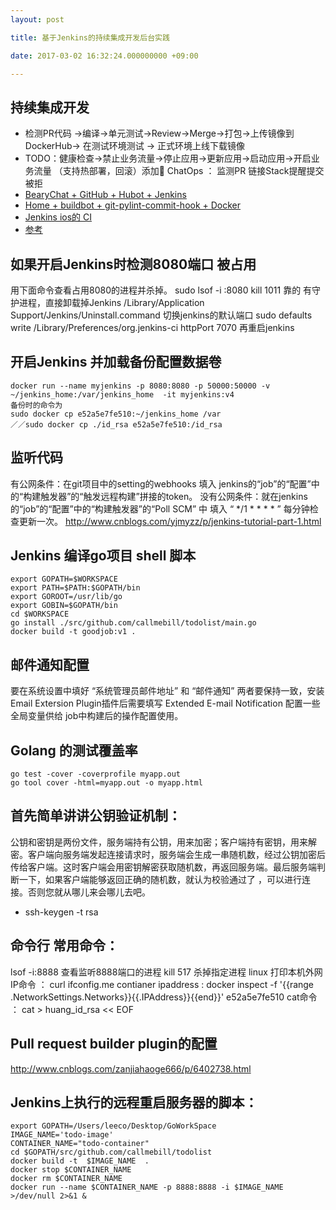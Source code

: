 ```yaml
---
layout: post

title: 基于Jenkins的持续集成开发后台实践

date: 2017-03-02 16:32:24.000000000 +09:00

---
```


## 持续集成开发

+ 检测PR代码 ->编译->单元测试->Review->Merge->打包->上传镜像到DockerHub-> 在测试环境测试 -> 正式环境上线下载镜像
+ TODO：健康检查->禁止业务流量->停止应用->更新应用->启动应用->开启业务流量 （支持热部署，回滚）添加🤖️ ChatOps ： 监测PR 链接Stack提醒提交被拒
+ [BearyChat + GitHub + Hubot + Jenkins](https://blog.shonenada.com/post/chatops/)
+ [Home + buildbot + git-pylint-commit-hook + Docker](https://www.linuxzen.com/python-github-si-you-xiang-mu-tong-guo-buildbot-jin-xing-review.html)
+ [Jenkins ios的 CI](http://duchengjiu.iteye.com/blog/2169857)
+ [参考](https://www.jerrylou.me/docker/deploy-auto-platform-20161109.html)

## 如果开启Jenkins时检测8080端口 被占用

用下面命令查看占用8080的进程并杀掉。
sudo lsof -i :8080
kill 1011
靠的 有守护进程，直接卸载掉Jenkins
/Library/Application Support/Jenkins/Uninstall.command
切换jenkins的默认端口
sudo defaults write /Library/Preferences/org.jenkins-ci httpPort 7070
再重启jenkins

## 开启Jenkins 并加载备份配置数据卷

```
docker run --name myjenkins -p 8080:8080 -p 50000:50000 -v ~/jenkins_home:/var/jenkins_home  -it myjenkins:v4
备份时的命令为
sudo docker cp e52a5e7fe510:~/jenkins_home /var
／／sudo docker cp ./id_rsa e52a5e7fe510:/id_rsa
```

## 监听代码

有公网条件：在git项目中的setting的webhooks 填入 jenkins的“job”的“配置”中的“构建触发器”的“触发远程构建”拼接的token。
没有公网条件：就在jenkins 的“job”的“配置”中的“构建触发器”的“Poll SCM” 中 填入 “ */1 * * * * ” 每分钟检查更新一次。
http://www.cnblogs.com/yjmyzz/p/jenkins-tutorial-part-1.html


## Jenkins 编译go项目 shell 脚本

```
export GOPATH=$WORKSPACE
export PATH=$PATH:$GOPATH/bin
export GOROOT=/usr/lib/go
export GOBIN=$GOPATH/bin
cd $WORKSPACE
go install ./src/github.com/callmebill/todolist/main.go
docker build -t goodjob:v1 .
```

## 邮件通知配置

要在系统设置中填好 “系统管理员邮件地址” 和 “邮件通知” 两者要保持一致，安装Email Extersion Plugin插件后需要填写 Extended E-mail Notification 配置一些全局变量供给 job中构建后的操作配置使用。

## Golang 的测试覆盖率

```
go test -cover -coverprofile myapp.out
go tool cover -html=myapp.out -o myapp.html
```

## 首先简单讲讲公钥验证机制：

公钥和密钥是两份文件，服务端持有公钥，用来加密；客户端持有密钥，用来解密。客户端向服务端发起连接请求时，服务端会生成一串随机数，经过公钥加密后传给客户端。这时客户端会用密钥解密获取随机数，再返回服务端。最后服务端判断一下，如果客户端能够返回正确的随机数，就认为校验通过了 ，可以进行连接。否则您就从哪儿来会哪儿去吧。

- ssh-keygen -t rsa

## 命令行 常用命令：

lsof -i:8888  查看监听8888端口的进程
kill 517  杀掉指定进程
linux 打印本机外网IP命令 ： curl ifconfig.me
contianer ipaddress :  docker inspect -f '{{range .NetworkSettings.Networks}}{{.IPAddress}}{{end}}' e52a5e7fe510
cat命令 ： cat > huang_id_rsa << EOF

## Pull request builder plugin的配置

http://www.cnblogs.com/zanjiahaoge666/p/6402738.html

## Jenkins上执行的远程重启服务器的脚本：

```
export GOPATH=/Users/leeco/Desktop/GoWorkSpace
IMAGE_NAME='todo-image'
CONTAINER_NAME="todo-container"
cd $GOPATH/src/github.com/callmebill/todolist
docker build -t  $IMAGE_NAME  .
docker stop $CONTAINER_NAME
docker rm $CONTAINER_NAME
docker run --name $CONTAINER_NAME -p 8888:8888 -i $IMAGE_NAME >/dev/null 2>&1 &
```